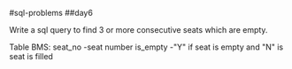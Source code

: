 #sql-problems
##day6

Write a sql query to find 3 or more consecutive seats which are empty.

Table BMS:
seat_no     -seat number
is_empty    -"Y" if seat is empty and "N" is seat is filled
